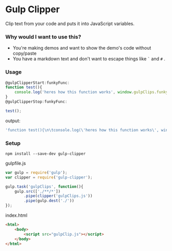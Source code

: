 
Gulp Clipper
============

Clip text from your code and puts it into JavaScript variables.


### Why would I want to use this?
  * You're making demos and want to show the demo's code without copy/paste
  * You have a markdown text and don't want to escape things like `` ` `` and `#` .


### Usage

```javascript
@gulpClipperStart:funkyFunc:
function test(){
	console.log('heres how this function works', window.gulpClips.funkyFunc);
}
@gulpClipperStop:funkyFunc:

test();
```

output:
```javascript
'function test(){\n\tconsole.log(\'heres how this function works\', window.gulpClips.funkyFunc);\n}'
```

### Setup

`npm install --save-dev gulp-clipper`

gulpfile.js
```javascript
var gulp = require('gulp');
var clipper = require('gulp-clipper');

gulp.task('gulpClips', function(){
    gulp.src(['./**/*'])
        .pipe(clipper('gulpClips.js'))
        .pipe(gulp.dest('./'))
});
```

index.html
```html
<html>
	<body>
		<script src="gulpClip.js"></script>
	</body>
</html>
```
